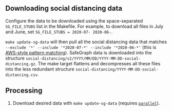 ## Downloading social distancing data

Configure the data to be downloaded using the space-separated `SG_FILE_STUBS` list in the Makefile. For example, to download all files in July and June, set `SG_FILE_STUBS = 2020-07- 2020-06-`.

`make update-sg-data` will then pull all the social distancing data that matches `--exclude '*' --include '*2020-07-*' --include '*2020-06-*'` (this is [AWS-style pattern matching](https://docs.aws.amazon.com/cli/latest/reference/s3/index.html#use-of-exclude-and-include-filters)). SafeGraph data is downloaded into the structure `social-distancing/v2/YYYY/MM/DD/YYYY-MM-DD-social-distancing.gz`. The make target flattens and decompresses all these files into the less redundant structure `social-distancing/YYYY-MM-DD-social-distancing.csv`.

## Processing

1. Download desired data with `make update-sg-data` (requires [`parallel`](https://github.com/spundhir/PARE/issues/4)).
